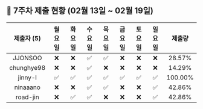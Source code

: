 ## :pushpin: 7주차 제출 현황 (02월 13일 ~ 02월 19일)

| 제출자 (5) | 월요일 | 화요일 | 수요일 | 목요일 | 금요일 | 토요일 | 일요일 | 제출량 |
|:---:|:---:|:---:|:---:|:---:|:---:|:---:|:---:|:---:|
| JJONSOO |:x:|:x:|:white_check_mark:|:white_check_mark:|:x:|:x:|:x:| 28.57% |
| chunghye98 |:x:|:x:|:white_check_mark:|:x:|:x:|:x:|:x:| 14.29% |
| jinny-l |:white_check_mark:|:white_check_mark:|:white_check_mark:|:white_check_mark:|:white_check_mark:|:white_check_mark:|:white_check_mark:| 100.00% |
| ninaaano |:x:|:x:|:white_check_mark:|:white_check_mark:|:x:|:x:|:white_check_mark:| 42.86% |
| road-jin |:x:|:white_check_mark:|:white_check_mark:|:x:|:x:|:x:|:white_check_mark:| 42.86% |

